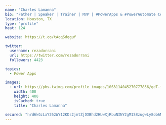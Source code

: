 ```yaml
---
name: "Charles Lamanna"
bio: "Father | Speaker | Trainer | MVP | #PowerApps & #PowerAutomate Community Super User | YouTuber Right-pointing triangle http://youtube.com/c/rezadorrani | Learn - Share - Clockwise rightwards and leftwards open circle arrows"
location: Houston, TX
type: "profile"
heat: 124

website: https://t.co/tAcqSdqguf

twitter:
  username: rezadorrani
  url: https://twitter.com/rezadorrani
  followers: 4423

topics:
  - Power Apps

images:
  - url: https://pbs.twimg.com/profile_images/1063114045270777856/qeT-jpWr_400x400.jpg
    width: 400
    height: 400
    isCached: true
    title: "Charles Lamanna"

secured: "h/d6kGzLxY262WY12KDs2jmtZjDXBhd2HLwXjRbuNINY2gM1S8zugwLy8obANOs+8XtEV8xcA5nHf9h25B31RZ8GSUQPaySAm5saf7LjHfmF2J6FhFOV3NSwENeal/+T3njfdFCjHYKiqCvbaaWX6LhlLfDTCt4yBxkb7eN/A4FMb0sI4hGdzriZh12K9qYI1U8WwiHs1QjtVgGHYN1oCI+rqDvd9243+IygZzXHUltbk1E4DBAK7+Redzde4IhnHyVtewxUy/WeGUADsK/9FZ0S37Ne7iqpqgrfOfeNfe8nqJ5nSTv5hPOpmDu1V4mSkpQoEo5iniRFxq/Qim07ITlqGiMo6XshcC7STc/KW0m8fIJs7k6Aue+yXQK+5ibCPLxvsLpIRFb80LT6SKBbdDg2DMUdBq+giz1jFj077VM=;fP5yXXdzBwyj6tHhy3Ia5g=="
---
```


